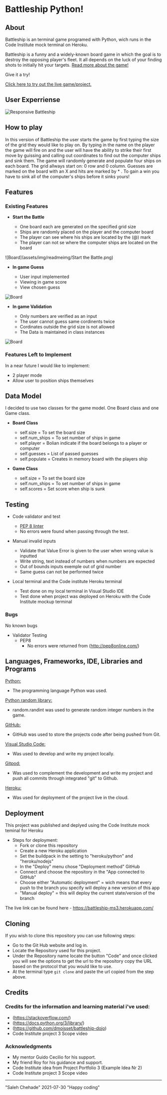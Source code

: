 # Battleship Python!

## About 

Battleship is an terminal game programed with Python, wich runs in the Code Institute mock terminal on Heroku.

Battleship is a funny and a widely-known board game in which the goal is to destroy the opposing player's fleet.
It all depends on the luck of your finding shots to initially hit your targets. 
[Read more about the game!](https://en.wikipedia.org/wiki/Battleship_(game))


Give it a try!

[Click here to try out the live game/project.](https://battleship-ms3.herokuapp.com/)



## User Experriense

![Responsive Battleship](assets/img/readmeimg/kkkkkk.png)



## How to play

In this version of Battleship the user starts the game by first typing the size of the grid they would like to play on.
By typing in the name on the player the game will fire on and the user will have the ability to strike their first move 
by guissing and calling out coordinates to find out the computer ships and sink them.
The game will randomly generate and populate four ships on each board. 
The grid allways start on: 0 row and 0 column.
Guesses are marked on the board with an X and hits are marked by * .
To gain a win you have to sink all of the computer's ships before it sinks yours!
  

## Features 

### Existing Features

- __Start the Battle__

  - One board each are generated on the specified grid size
  - Ships are randomly placed on the player and the computer board
  - The player can see where his ships are located by the (@) mark
  - The player can not se where the computer ships are located on the board
  

![Board](assets/img/readmeimg/Start the Battle.png)



- __In game Guess__

  - User input implemented 
  - Viewing in game score
  - View chosen guess
  

![Board](assets/img/readmeimg/kkkkkk.png)



- __In game Validation__

  - Only numbers are verified as an input
  - The user cannot guess same cordinents twice
  - Cordinates outside the grid size is not allowed
  - The Data is maintained in class instances
  

![Board](assets/img/readmeimg/kkkkkk.png)



### Features Left to Implement
In a near future I would like to implement:
- 2 player mode
- Allow user to position ships themselves



## Data Model

I decided to use two classes for the game model. One Board class and one Game class. 

- __Board Class__
  - self.size = To set the board size
  - self.num_ships = To set number of ships in game
  - self.player = Bolian indicate if the board belongs to a player or computer
  - self.guesses = List of passed guesses
  - self.populate = Creates in memory board with the players ship
  
  
- __Game Class__
  - self.size = To set the board size
  - self.num_ships = To set number of ships in game
  - self.scores = Set score when ship is sunk



## Testing 

- Code validator and test
  - [PEP 8 linter](http://pep8online.com/)
  - No errors were found when passing through the test.

- Manual invalid inputs
  - Validate that Value Error is given to the user when wrong value is inputted
  - Write string, text instead of numbers when numbers are expected
  - Out of bounds inputs exemple out of grid number
  - Same guess can not be performed twice

- Local terminal and the Code institute Heroku terminal
  - Test done on my local terminal in Visual Studio IDE
  - Test done when project was deployed on Heroku with the Code Institute mockup terminal


### Bugs

No known bugs
  

- Validator Testing
  - PEP8
    - No errors were returned from (http://pep8online.com/)


## Languages, Frameworks, IDE, Libraries and Programs

[Python:](https://en.wikipedia.org/wiki/History_of_Python)
- The programming language Python was used. 

[Python random library:](https://docs.python.org/3/library/random.html)
- random.randint was used to generate random integer numbers in the game. 

[GitHub:](https://github.com/)
- GitHub was used to store the projects code after being pushed from Git.

[Visual Studio Code:](https://code.visualstudio.com/)
- Was used to develop and write my project locally.

[Gitpod:](https://www.gitpod.io/)
- Was used to complement the development and write my project and push all commits through integrated "git" to Github.

[Heroku:](https://www.heroku.com/what)
- Was used for deployment of the project live in the cloud.



## Deployment

This project was published and deplyed using the Code Institute mock teminal for Heroku
 - Steps for deployment: 
   - Fork or clone this repository
   - Create a new Heroku application
   - Set the buildpack in the setting to "heroku/python" and "heroku/nodejs"
   - In the "Deploy" menu chose "Deployment method" GitHub
   - Connect and choose the repository in the "App connected to GitHub" 
   - Choose either "Automatic deployment" = wich means that every push to the branch you specify will deploy a new version of this app 
   - "Manual deploy" = this will deploy the current state/version of the branch   

The live link can be found here - https://battleship-ms3.herokuapp.com/



## Cloning

If you wish to clone this repository you can use following steps:
 - Go to the Git Hub website and log in.
 - Locate the Repository used for this project.
 - Under the Repository name locate the button "Code" and once clicked you will see the options to get the url to the repository
   copy the URL based on the protocol that you would like to use. 
 - At the terminal type `git clone` and paste the url copied from the step above.



## Credits 

### Credits for the information and learning material i've used:

- (https://stackoverflow.com/)
- (https://docs.python.org/3/library/)
- (https://github.com/dmoisset/battleship-dojo)
- Code Institute project 3 Scope video

### Acknowledgments

- My mentor Guido Cecilio for his support.
- My friend Roy for his guidance and support.
- Code Institute idea from Project Portfolio 3 (Example Idea Nr 2)
- Code Institute project 3 Scope video 

---

"Saleh Chehade" 2021-07-30 "Happy coding"